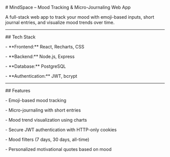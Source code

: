 \# MindSpace – Mood Tracking \& Micro-Journaling Web App



A full-stack web app to track your mood with emoji-based inputs, short journal entries, and visualize mood trends over time.



---



\## Tech Stack

\- \*\*Frontend:\*\* React, Recharts, CSS

\- \*\*Backend:\*\* Node.js, Express

\- \*\*Database:\*\* PostgreSQL

\- \*\*Authentication:\*\* JWT, bcrypt



---



\## Features

\- Emoji-based mood tracking

\- Micro-journaling with short entries

\- Mood trend visualization using charts

\- Secure JWT authentication with HTTP-only cookies

\- Mood filters (7 days, 30 days, all-time)

\- Personalized motivational quotes based on mood



